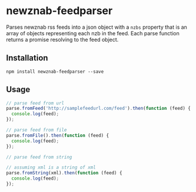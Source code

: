 # newznab-feedparser
Parses newznab rss feeds into a json object with a `nzbs` property that is an array of objects representing each nzb in the feed. Each parse function returns a promise resolving to the feed object.

## Installation
```
npm install newznab-feedparser --save
```

## Usage

```js
// parse feed from url
parse.fromFeed('http://samplefeedurl.com/feed').then(function (feed) {
  console.log(feed);
});
```

```js
// parse feed from file
parse.fromFile().then(function (feed) {
  console.log(feed);
});
```

```js
// parse feed from string

// assuming xml is a string of xml
parse.fromString(xml).then(function (feed) {
  console.log(feed);
});
```
